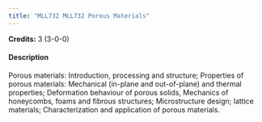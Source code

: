```yaml
---
title: "MLL732 MLL732 Porous Materials"
---
```

**Credits:** 3 (3-0-0)

#### Description
Porous materials: Introduction, processing and structure; Properties of porous materials: Mechanical (in-plane and out-of-plane) and thermal properties; Deformation behaviour of porous solids, Mechanics of honeycombs, foams and fibrous structures; Microstructure design; lattice materials; Characterization and application of porous materials.